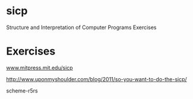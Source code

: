 sicp
====

Structure and Interpretation of Computer Programs Exercises


Exercises
=========

www.mitpress.mit.edu/sicp

http://www.uponmyshoulder.com/blog/2011/so-you-want-to-do-the-sicp/

scheme-r5rs
